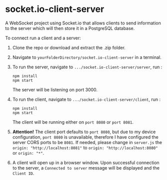 # socket.io-client-server
A WebSocket project using Socket.io that allows clients to send information to the server which will then store it in a PostgreSQL database. 

To connect run a client and a server:
1. Clone the repo or download and extract the .zip folder.

2. Navigate to `yourFolderDirectory/socket.io-client-server` in a terminal.

3. To run the server, navigate to `.../socket.io-client-server/server`, run :
   ```
   npm install
   npm start
   ```
   The server will be listening on port 3000.


4. To run the client, navigate to `.../socket.io-client-server/client`, run :
   ```
   npm install
   npm start
   ```
   The client will be running either on `port 8080` or `port 8081`. 
   

5. **Attention!** The client port defaults to `port 8080`, but due to my device configuration, `port 8080` is unavailable, therefore I have configured the server CORS ports to be `8081`. If needed, please change in `server.js` the `origin: "http://localhost:8081"` to `origin: "http://localhost:8080"` or `origin: "*"`.
   
6. A client will open up in a browser window. Upon successful connection to the server, a `Connected to server` message will be displayed and the `Client ID`.
